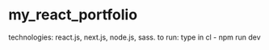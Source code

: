 # my_react_portfolio
technologies: react.js, next.js, node.js, sass.
to run: type in cl - npm run dev
